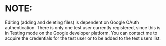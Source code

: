 # NOTE:
Editing (adding and deleting files) is dependent on Google OAuth authentication. 
There is only one test user currently registered, since this is in Testing mode on the Google developer platform.
You can contact me to acquire the credentials for the test user or to be added to the test users list.
